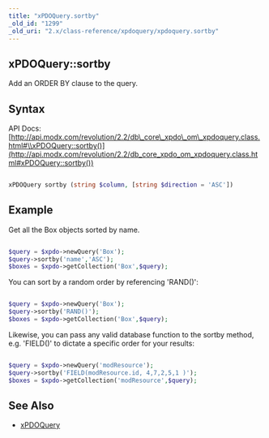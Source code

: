 ```yaml
---
title: "xPDOQuery.sortby"
_old_id: "1299"
_old_uri: "2.x/class-reference/xpdoquery/xpdoquery.sortby"
---
```


## xPDOQuery::sortby

 Add an ORDER BY clause to the query.

## Syntax

 API Docs: [http://api.modx.com/revolution/2.2/db\_core\_xpdo\_om\_xpdoquery.class.html#\\xPDOQuery::sortby()](http://api.modx.com/revolution/2.2/db_core_xpdo_om_xpdoquery.class.html#xPDOQuery::sortby())

 ``` php 

xPDOQuery sortby (string $column, [string $direction = 'ASC'])

```

## Example

 Get all the Box objects sorted by name.

 ``` php 

$query = $xpdo->newQuery('Box');
$query->sortby('name','ASC');
$boxes = $xpdo->getCollection('Box',$query);

```

 You can sort by a random order by referencing 'RAND()':

 ``` php 

$query = $xpdo->newQuery('Box');
$query->sortby('RAND()');
$boxes = $xpdo->getCollection('Box',$query);

```

 Likewise, you can pass any valid database function to the sortby method, e.g. 'FIELD()' to dictate a specific order for your results:

 ``` php 

$query = $xpdo->newQuery('modResource');
$query->sortby('FIELD(modResource.id, 4,7,2,5,1 )');
$boxes = $xpdo->getCollection('modResource',$query);

```

## See Also

- [xPDOQuery](/xpdo/2.x/class-reference/xpdoquery "xPDOQuery")
